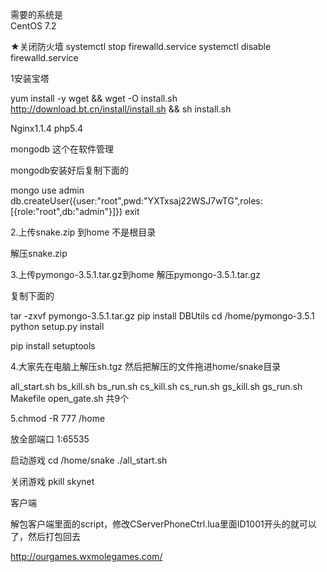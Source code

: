 需要的系统是	
CentOS 7.2

★关闭防火墙
systemctl stop firewalld.service
systemctl disable firewalld.service

1安装宝塔

yum install -y wget && wget -O install.sh http://download.bt.cn/install/install.sh && sh install.sh


Nginx1.1.4
php5.4

mongodb 这个在软件管理 

mongodb安装好后复制下面的

mongo
use admin
db.createUser({user:"root",pwd:"YXTxsaj22WSJ7wTG",roles:[{role:"root",db:"admin"}]})
exit


2.上传snake.zip 到home  不是根目录


解压snake.zip

3.上传pymongo-3.5.1.tar.gz到home
解压pymongo-3.5.1.tar.gz


复制下面的

tar -zxvf pymongo-3.5.1.tar.gz
pip install DBUtils
cd /home/pymongo-3.5.1
python setup.py install

pip install setuptools


4.大家先在电脑上解压sh.tgz 然后把解压的文件拖进home/snake目录

all_start.sh
bs_kill.sh
bs_run.sh
cs_kill.sh
cs_run.sh
gs_kill.sh
gs_run.sh
Makefile
open_gate.sh   共9个


5.chmod -R 777 /home

放全部端口 1:65535

启动游戏
cd /home/snake
./all_start.sh

关闭游戏
pkill skynet

客户端

解包客户端里面的script，修改CServerPhoneCtrl.lua里面ID1001开头的就可以了，然后打包回去

http://ourgames.wxmolegames.com/ 
